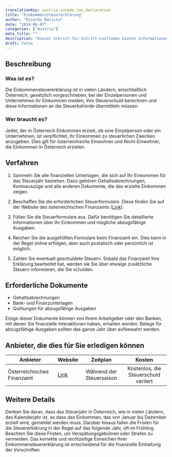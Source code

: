 ```yaml
---
translationKey: austria-income_tax_declaration
title: "Einkommenssteuererklärung"
author: "Ricardo Batista"
date: "2024-06-07"
categories: ["Austria"]
meta_title: ""
description: "Dieser Schritt-für-Schritt-Leitfaden bietet Informationen zur Einkommensteuererklärung in Österreich."
draft: false
---
```


## Beschreibung
### Was ist es?
Die Einkommensteuererklärung ist in vielen Ländern, einschließlich Österreich, gesetzlich vorgeschrieben, bei der Einzelpersonen und Unternehmen ihr Einkommen melden, ihre Steuerschuld berechnen und diese Informationen an die Steuerbehörde übermitteln müssen.

### Wer braucht es?
Jeder, der in Österreich Einkommen erzielt, ob eine Einzelperson oder ein Unternehmen, ist verpflichtet, ihr Einkommen zu steuerlichen Zwecken anzugeben. Dies gilt für österreichische Einwohner und Nicht-Einwohner, die Einkommen in Österreich erzielen.

## Verfahren

1. Sammeln Sie alle finanziellen Unterlagen, die sich auf Ihr Einkommen für das Steuerjahr beziehen. Dazu gehören Gehaltsabrechnungen, Kontoauszüge und alle anderen Dokumente, die das erzielte Einkommen zeigen.

2. Beschaffen Sie die erforderlichen Steuerformulare. Diese finden Sie auf der Website des österreichischen Finanzamts ([Link](https://www.bmf.gv.at/)).

3. Füllen Sie die Steuerformulare aus. Dafür benötigen Sie detaillierte Informationen über Ihr Einkommen und mögliche abzugsfähige Ausgaben.

4. Reichen Sie die ausgefüllten Formulare beim Finanzamt ein. Dies kann in der Regel online erfolgen, aber auch postalisch oder persönlich ist möglich.

5. Zahlen Sie eventuell geschuldete Steuern. Sobald das Finanzamt Ihre Erklärung bearbeitet hat, werden sie Sie über etwaige zusätzliche Steuern informieren, die Sie schulden.

## Erforderliche Dokumente
- Gehaltsabrechnungen
- Bank- und Finanzunterlagen
- Quittungen für abzugsfähige Ausgaben

Einige dieser Dokumente können von Ihrem Arbeitgeber oder den Banken, mit denen Sie finanzielle Interaktionen haben, erhalten werden. Belege für abzugsfähige Ausgaben sollten das ganze Jahr über aufbewahrt werden.

## Anbieter, die dies für Sie erledigen können

| Anbieter        |     Website     |     Zeitplan    |       Kosten      |
| --------------- | --------------- |  :-------------: | :-------------: |
| Österreichisches Finanzamt    | [Link](https://www.bmf.gv.at/)      |      Während der Steuersaison      |        Kostenlos, die Steuerschuld variiert       |

## Weitere Details
Denken Sie daran, dass das Steuerjahr in Österreich, wie in vielen Ländern, das Kalenderjahr ist, so dass das Einkommen, das von Januar bis Dezember erzielt wird, gemeldet werden muss. Darüber hinaus fallen die Fristen für die Steuererklärung in der Regel auf das folgende Jahr, oft im Frühling. Beachten Sie diese Fristen, um Verspätungsgebühren oder Strafen zu vermeiden. Das korrekte und rechtzeitige Einreichen Ihrer Einkommensteuererklärung ist entscheidend für die finanzielle Einhaltung der Vorschriften.